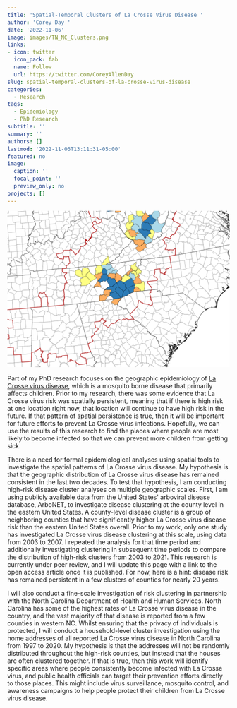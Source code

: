 ```yaml
---
title: 'Spatial-Temporal Clusters of La Crosse Virus Disease '
author: 'Corey Day '
date: '2022-11-06'
image: images/TN_NC_Clusters.png
links:
- icon: twitter
  icon_pack: fab
  name: Follow
  url: https://twitter.com/CoreyAllenDay
slug: spatial-temporal-clusters-of-la-crosse-virus-disease
categories:
  - Research
tags:
  - Epidemiology
  - PhD Research
subtitle: ''
summary: ''
authors: []
lastmod: '2022-11-06T13:11:31-05:00'
featured: no
image:
  caption: ''
  focal_point: ''
  preview_only: no
projects: []
---
```

![Example of county-level La Crosse virus disease clusters. Counties in dark blue were in high-risk clusters from 2003 to 2021.  ](images/TN_NC_Clusters.png)

Part of my PhD research focuses on the geographic epidemiology of [La Crosse virus disease](https://www.corey-day.com/research-posts/what-is-la-crosse-virus-disease/), which is a mosquito borne disease that primarily affects children. Prior to my research, there was some evidence that La Crosse virus risk was spatially persistent, meaning that if there is high risk at one location right now, that location will continue to have high risk in the future. If that pattern of spatial persistence is true, then it will be important for future efforts to prevent La Crosse virus infections. Hopefully, we can use the results of this research to find the places where people are most likely to become infected so that we can prevent more children from getting sick. 

There is a need for formal epidemiological analyses using spatial tools to investigate the spatial patterns of La Crosse virus disease. My hypothesis is that the geographic distribution of La Crosse virus disease has remained consistent in the last two decades. To test that hypothesis, I am conducting high-risk disease cluster analyses on multiple geographic scales. First, I am using publicly available data from the United States' arboviral disease database, ArboNET, to investigate disease clustering at the county level in the eastern United States. A county-level disease cluster is a group of neighboring counties that have significantly higher La Crosse virus disease risk than the eastern United States overall. Prior to my work, only one study has investigated La Crosse virus disease clustering at this scale, using data from 2003 to 2007. I repeated the analysis for that time period and additionally investigating clustering in subsequent time periods to compare the distribution of high-risk clusters from 2003 to 2021. This research is currently under peer review, and I will update this page with a link to the open access article once it is published. For now, here is a hint: disease risk has remained persistent in a few clusters of counties for nearly 20 years. 

I will also conduct a fine-scale investigation of risk clustering in partnership with the North Carolina Department of Health and Human Services. North Carolina has some of the highest rates of La Crosse virus disease in the country, and the vast majority of that disease is reported from a few counties in western NC. Whilst ensuring that the privacy of individuals is protected, I will conduct a household-level cluster investigation using the home addresses of all reported La Crosse virus disease in North Carolina from 1997 to 2020. My hypothesis is that the addresses will not be randomly distributed throughout the high-risk counties, but instead that the houses are often clustered together. If that is true, then this work will identify specific areas where people consistently become infected with La Crosse virus, and public health officials can target their prevention efforts directly to those places. This might include virus surveillance, mosquito control, and awareness campaigns to help people protect their children from La Crosse virus disease. 